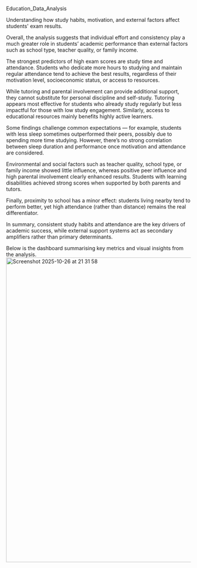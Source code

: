 Education_Data_Analysis 


Understanding how study habits, motivation, and external factors affect students' exam results. 

Overall, the analysis suggests that individual effort and consistency play a much greater role in students’ academic performance than external factors such as school type, teacher quality, or family income. 

The strongest predictors of high exam scores are study time and attendance. Students who dedicate more hours to studying and maintain regular attendance tend to achieve the best results, regardless of their motivation level, socioeconomic status, or access to resources. 

While tutoring and parental involvement can provide additional support, they cannot substitute for personal discipline and self-study. Tutoring appears most effective for students who already study regularly but less impactful for those with low study engagement. Similarly, access to educational resources mainly benefits highly active learners. 

Some findings challenge common expectations — for example, students with less sleep sometimes outperformed their peers, possibly due to spending more time studying. However, there’s no strong correlation between sleep duration and performance once motivation and attendance are considered. 

Environmental and social factors such as teacher quality, school type, or family income showed little influence, whereas positive peer influence and high parental involvement clearly enhanced results. Students with learning disabilities achieved strong scores when supported by both parents and tutors. 

Finally, proximity to school has a minor effect: students living nearby tend to perform better, yet high attendance (rather than distance) remains the real differentiator. 

In summary, consistent study habits and attendance are the key drivers of academic success, while external support systems act as secondary amplifiers rather than primary determinants.

Below is the dashboard summarising key metrics and visual insights from the analysis.
<img width="1432" height="830" alt="Screenshot 2025-10-26 at 21 31 58" src="https://github.com/user-attachments/assets/a1ffb71f-10f2-4fcd-8c92-ea802e6a9b0d" />
